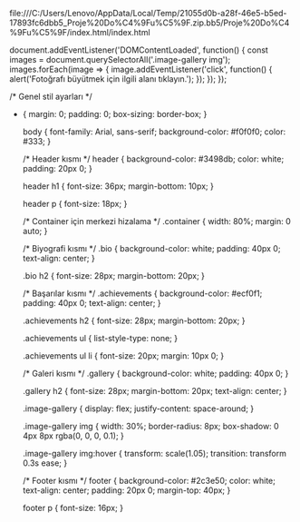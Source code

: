 file:///C:/Users/Lenovo/AppData/Local/Temp/21055d0b-a28f-46e5-b5ed-17893fc6dbb5_Proje%20Do%C4%9Fu%C5%9F.zip.bb5/Proje%20Do%C4%9Fu%C5%9F/index.html/index.html

document.addEventListener('DOMContentLoaded', function() {
  const images = document.querySelectorAll('.image-gallery img');
  images.forEach(image => {
    image.addEventListener('click', function() {
      alert('Fotoğrafı büyütmek için ilgili alanı tıklayın.');
    });
  });
});

/* Genel stil ayarları */
* {
    margin: 0;
    padding: 0;
    box-sizing: border-box;
  }
  
  body {
    font-family: Arial, sans-serif;
    background-color: #f0f0f0;
    color: #333;
  }
  
  /* Header kısmı */
  header {
    background-color: #3498db;
    color: white;
    padding: 20px 0;
  }
  
  header h1 {
    font-size: 36px;
    margin-bottom: 10px;
  }
  
  header p {
    font-size: 18px;
  }
  
  /* Container için merkezi hizalama */
  .container {
    width: 80%;
    margin: 0 auto;
  }
  
  /* Biyografi kısmı */
  .bio {
    background-color: white;
    padding: 40px 0;
    text-align: center;
  }
  
  .bio h2 {
    font-size: 28px;
    margin-bottom: 20px;
  }
  
  /* Başarılar kısmı */
  .achievements {
    background-color: #ecf0f1;
    padding: 40px 0;
    text-align: center;
  }
  
  .achievements h2 {
    font-size: 28px;
    margin-bottom: 20px;
  }
  
  .achievements ul {
    list-style-type: none;
  }
  
  .achievements ul li {
    font-size: 20px;
    margin: 10px 0;
  }
  
  /* Galeri kısmı */
  .gallery {
    background-color: white;
    padding: 40px 0;
  }
  
  .gallery h2 {
    font-size: 28px;
    margin-bottom: 20px;
    text-align: center;
  }
  
  .image-gallery {
    display: flex;
    justify-content: space-around;
  }
  
  .image-gallery img {
    width: 30%;
    border-radius: 8px;
    box-shadow: 0 4px 8px rgba(0, 0, 0, 0.1);
  }
  
  .image-gallery img:hover {
    transform: scale(1.05);
    transition: transform 0.3s ease;
  }
  
  /* Footer kısmı */
  footer {
    background-color: #2c3e50;
    color: white;
    text-align: center;
    padding: 20px 0;
    margin-top: 40px;
  }
  
  footer p {
    font-size: 16px;
  }

  
